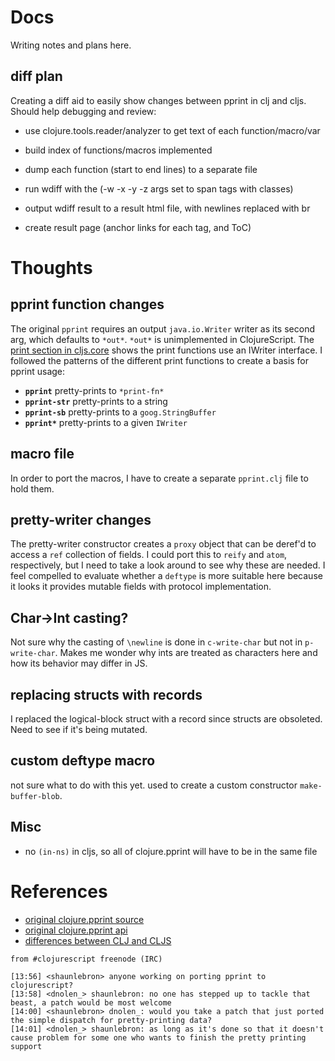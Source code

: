 # Docs

Writing notes and plans here.

## diff plan

Creating a diff aid to easily show changes between pprint in clj and cljs.
Should help debugging and review:

- use clojure.tools.reader/analyzer to get text of each function/macro/var
- build index of functions/macros implemented

- dump each function (start to end lines) to a separate file
- run wdiff with the (-w -x -y -z args set to span tags with classes)
- output wdiff result to a result html file, with newlines replaced with br
- create result page (anchor links for each tag, and ToC)

# Thoughts

## pprint function changes

The original `pprint` requires an output `java.io.Writer` writer as its second arg, which
defaults to `*out*`.  `*out*` is unimplemented in ClojureScript. The [print section in cljs.core](https://github.com/shaunlebron/cljs-pprint/blob/master/src/cljs/cljs/core.cljs#L7701)
shows the print functions use an IWriter interface.  I followed the patterns of the different print
functions to create a basis for pprint usage:

- __`pprint`__ pretty-prints to `*print-fn*`
- __`pprint-str`__ pretty-prints to a string
- __`pprint-sb`__ pretty-prints to a `goog.StringBuffer`
- __`pprint*`__ pretty-prints to a given `IWriter`

## macro file

In order to port the macros, I have to create a separate `pprint.clj` file to hold them.

## pretty-writer changes

The pretty-writer constructor creates a `proxy` object that can be deref'd to
access a `ref` collection of fields.  I could port this to `reify` and `atom`,
respectively, but I need to take a look around to see why these are needed.  I
feel compelled to evaluate whether a `deftype` is more suitable here because it
looks it provides mutable fields with protocol implementation.

## Char->Int casting?

Not sure why the casting of `\newline` is done in `c-write-char` but not in
`p-write-char`.  Makes me wonder why ints are treated as characters here and
how its behavior may differ in JS.

## replacing structs with records

I replaced the logical-block struct with a record since structs are obsoleted.
Need to see if it's being mutated.

## custom deftype macro

not sure what to do with this yet.  used to create a custom constructor
`make-buffer-blob`.

## Misc

- no `(in-ns)` in cljs, so all of clojure.pprint will have to be in the same file

# References

- [original clojure.pprint source](https://github.com/clojure/clojure/tree/master/src/clj/clojure/pprint)
- [original clojure.pprint api](https://clojure.github.io/clojure/clojure.pprint-api.html)
- [differences between CLJ and CLJS](https://github.com/clojure/clojurescript/wiki/Differences-from-Clojure)

```
from #clojurescript freenode (IRC)

[13:56] <shaunlebron> anyone working on porting pprint to clojurescript?
[13:58] <dnolen_> shaunlebron: no one has stepped up to tackle that beast, a patch would be most welcome
[14:00] <shaunlebron> dnolen_: would you take a patch that just ported the simple dispatch for pretty-printing data?
[14:01] <dnolen_> shaunlebron: as long as it's done so that it doesn't cause problem for some one who wants to finish the pretty printing support
```
